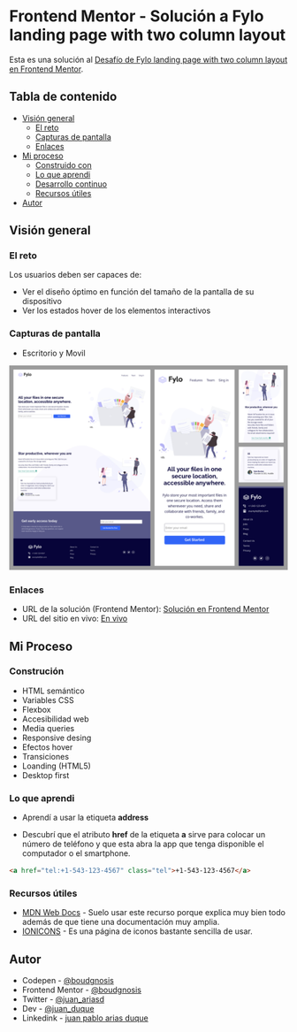 # Frontend Mentor - Solución a Fylo landing page with two column layout

Esta es una solución al [Desafío de Fylo landing page with two column layout en Frontend Mentor](https://www.frontendmentor.io/challenges/fylo-landing-page-with-two-column-layout-5ca5ef041e82137ec91a50f5).

## Tabla de contenido

- [Visión general](#visión-general)
  - [El reto](#el-reto)
  - [Capturas de pantalla](#capturas-de-pantalla)
  - [Enlaces](#enlaces)
- [Mi proceso](#mi-proceso)
  - [Construido con](#construción)
  - [Lo que aprendi](#lo-que-aprendi)
  - [Desarrollo continuo](#desarrollo-continuo)
  - [Recursos útiles](#recursos-útiles)
- [Autor](#autor)

## Visión general

### El reto

Los usuarios deben ser capaces de:

- Ver el diseño óptimo en función del tamaño de la pantalla de su dispositivo
- Ver los estados hover de los elementos interactivos

### Capturas de pantalla

- Escritorio y Movil

![Es una landing page](./desktop_and_mobile.jpg)

### Enlaces

- URL de la solución (Frontend Mentor): [Solución en Frontend Mentor](https://www.frontendmentor.io/solutions/accessibility-flexbox-responsive-transitions-K7J2nLziI5)
- URL del sitio en vivo: [En vivo](https://boudgnosis.github.io/fylo-landing-page/)

## Mi Proceso

### Construción

- HTML semántico
- Variables CSS
- Flexbox
- Accesibilidad web
- Media queries
- Responsive desing
- Efectos hover
- Transiciones
- Loanding (HTML5)
- Desktop first

### Lo que aprendi

- Aprendí a usar la etiqueta **address**

- Descubrí que el atributo **href** de la etiqueta **a** sirve para colocar un número de teléfono y que esta abra la app que tenga disponible el computador o el smartphone.

```html
<a href="tel:+1-543-123-4567" class="tel">+1-543-123-4567</a>
```

### Recursos útiles

- [MDN Web Docs](https://developer.mozilla.org/es/) - Suelo usar este recurso porque explica muy bien todo además de que tiene una documentación muy amplia.
- [IONICONS](https://ionic.io/ionicons) - Es una página de iconos bastante sencilla de usar.

## Autor

- Codepen - [@boudgnosis](https://codepen.io/boudgnosis)
- Frontend Mentor - [@boudgnosis](https://www.frontendmentor.io/profile/boudgnosis)
- Twitter - [@juan_ariasd](https://twitter.com/juan_ariasd)
- Dev - [@juan_duque](https://dev.to/juan_duque)
- Linkedink - [juan pablo arias duque](https://www.linkedin.com/in/jpariasduque/)
